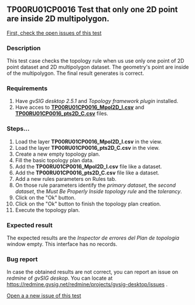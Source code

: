## TP00RU01CP0016 Test that only one 2D point are inside 2D multipolygon. 

[First, check the open issues of this test](https://redmine.gvsig.net/redmine/projects/gvsig-desktop/issues?utf8=%E2%9C%93&set_filter=1&f%5B%5D=status_id&op%5Bstatus_id%5D=o&f%5B%5D=subject&op%5Bsubject%5D=%7E&v%5Bsubject%5D%5B%5D=TP00RU01CP0016&f%5B%5D=&c%5B%5D=tracker&c%5B%5D=status&c%5B%5D=priority&c%5B%5D=subject&c%5B%5D=assigned_to&c%5B%5D=updated_on&group_by=)

### Description

This test case checks the topology rule when us use only one point of 2D point dataset and 2D multipolygon dataset. The geometry's point are inside of the multipolygon. The final result generates is correct.

### Requirements

1. Have *gvSIG desktop 2.5.1* and *Topology framework plugin* installed.
2. Have acces to [**TP00RU01CP0016_Mpol2D_I.csv**]() and [**TP00RU01CP0016_pts2D_C.csv**]() files.

### Steps...

1. Load the layer **TP00RU01CP0016_Mpol2D_I.csv** in the view.
2. Load the layer **TP00RU01CP0016_pts2D_C.csv** in the view.
3. Create a new empty topology plan.
4. Fill the basic topology plan data.
5. Add the **TP00RU01CP0016_Mpol2D_I.csv** file like a dataset.
6. Add the **TP00RU01CP0016_pts2D_C.csv** file like a dataset.
7. Add a new rules parameters on Rules tab.
8. On those rule parameters identify the *primary dataset*, the *second dataset*, the *Must Be Properly Inside topology rule* and the *tolerancy*. 
9. Click on the "Ok" button.
10. Click on the "Ok" button to finish the topology plan creation.
11. Execute the topology plan.

### Expected result

The expected results are the *Inspector de errores del Plan de topología* window empty. This interface has no records.


### Bug report


In case the obtained results are not correct, you can report an issue on *redmine* of *gvSIG deskop*. You can locate at
https://redmine.gvsig.net/redmine/projects/gvsig-desktop/issues .

[Open a a new issue of this test](https://redmine.gvsig.net/redmine/projects/gvsig-desktop/issues/new?issue[subject]=TP00RU01CP0016+Test+that+only+one+2D+point+are+inside+2D+multipolygon)